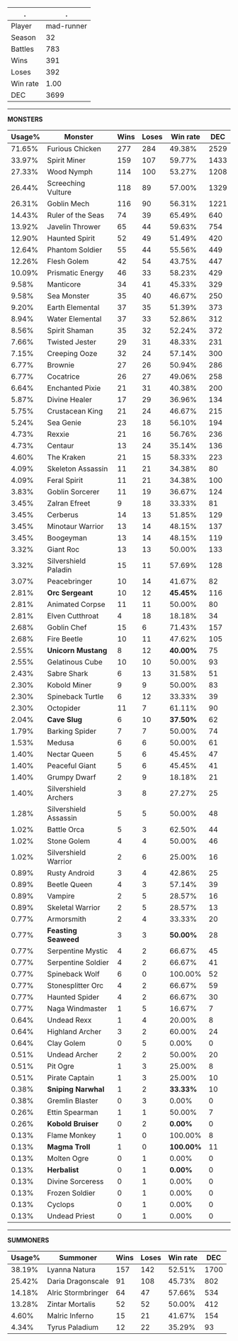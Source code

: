 .|.
|-|-
Player|mad-runner
Season|32
Battles|783
Wins|391
Loses|392
Win rate|1.00
DEC|3699

---
**MONSTERS**

Usage%|Monster|Wins|Loses|Win rate|DEC|
-|-|-|-|-|-|
71.65%|Furious Chicken|277|284|49.38%|2529|
33.97%|Spirit Miner|159|107|59.77%|1433|
27.33%|Wood Nymph|114|100|53.27%|1208|
26.44%|Screeching Vulture|118|89|57.00%|1329|
26.31%|Goblin Mech|116|90|56.31%|1221|
14.43%|Ruler of the Seas|74|39|65.49%|640|
13.92%|Javelin Thrower|65|44|59.63%|754|
12.90%|Haunted Spirit|52|49|51.49%|420|
12.64%|Phantom Soldier|55|44|55.56%|449|
12.26%|Flesh Golem|42|54|43.75%|447|
10.09%|Prismatic Energy|46|33|58.23%|429|
9.58%|Manticore|34|41|45.33%|329|
9.58%|Sea Monster|35|40|46.67%|250|
9.20%|Earth Elemental|37|35|51.39%|373|
8.94%|Water Elemental|37|33|52.86%|312|
8.56%|Spirit Shaman|35|32|52.24%|372|
7.66%|Twisted Jester|29|31|48.33%|231|
7.15%|Creeping Ooze|32|24|57.14%|300|
6.77%|Brownie|27|26|50.94%|286|
6.77%|Cocatrice|26|27|49.06%|258|
6.64%|Enchanted Pixie|21|31|40.38%|200|
5.87%|Divine Healer|17|29|36.96%|134|
5.75%|Crustacean King|21|24|46.67%|215|
5.24%|Sea Genie|23|18|56.10%|194|
4.73%|Rexxie|21|16|56.76%|236|
4.73%|Centaur|13|24|35.14%|136|
4.60%|The Kraken|21|15|58.33%|223|
4.09%|Skeleton Assassin|11|21|34.38%|80|
4.09%|Feral Spirit|11|21|34.38%|100|
3.83%|Goblin Sorcerer|11|19|36.67%|124|
3.45%|Zalran Efreet|9|18|33.33%|81|
3.45%|Cerberus|14|13|51.85%|129|
3.45%|Minotaur Warrior|13|14|48.15%|137|
3.45%|Boogeyman|13|14|48.15%|119|
3.32%|Giant Roc|13|13|50.00%|133|
3.32%|Silvershield Paladin|15|11|57.69%|128|
3.07%|Peacebringer|10|14|41.67%|82|
2.81%|**Orc Sergeant**|10|12|**45.45%**|116|
2.81%|Animated Corpse|11|11|50.00%|80|
2.81%|Elven Cutthroat|4|18|18.18%|34|
2.68%|Goblin Chef|15|6|71.43%|157|
2.68%|Fire Beetle|10|11|47.62%|105|
2.55%|**Unicorn Mustang**|8|12|**40.00%**|75|
2.55%|Gelatinous Cube|10|10|50.00%|93|
2.43%|Sabre Shark|6|13|31.58%|51|
2.30%|Kobold Miner|9|9|50.00%|83|
2.30%|Spineback Turtle|6|12|33.33%|39|
2.30%|Octopider|11|7|61.11%|90|
2.04%|**Cave Slug**|6|10|**37.50%**|62|
1.79%|Barking Spider|7|7|50.00%|74|
1.53%|Medusa|6|6|50.00%|61|
1.40%|Nectar Queen|5|6|45.45%|47|
1.40%|Peaceful Giant|5|6|45.45%|41|
1.40%|Grumpy Dwarf|2|9|18.18%|21|
1.40%|Silvershield Archers|3|8|27.27%|25|
1.28%|Silvershield Assassin|5|5|50.00%|48|
1.02%|Battle Orca|5|3|62.50%|44|
1.02%|Stone Golem|4|4|50.00%|46|
1.02%|Silvershield Warrior|2|6|25.00%|16|
0.89%|Rusty Android|3|4|42.86%|25|
0.89%|Beetle Queen|4|3|57.14%|39|
0.89%|Vampire|2|5|28.57%|16|
0.89%|Skeletal Warrior|2|5|28.57%|13|
0.77%|Armorsmith|2|4|33.33%|20|
0.77%|**Feasting Seaweed**|3|3|**50.00%**|28|
0.77%|Serpentine Mystic|4|2|66.67%|45|
0.77%|Serpentine Soldier|4|2|66.67%|41|
0.77%|Spineback Wolf|6|0|100.00%|52|
0.77%|Stonesplitter Orc|4|2|66.67%|59|
0.77%|Haunted Spider|4|2|66.67%|30|
0.77%|Naga Windmaster|1|5|16.67%|7|
0.64%|Undead Rexx|1|4|20.00%|8|
0.64%|Highland Archer|3|2|60.00%|24|
0.64%|Clay Golem|0|5|0.00%|0|
0.51%|Undead Archer|2|2|50.00%|20|
0.51%|Pit Ogre|1|3|25.00%|8|
0.51%|Pirate Captain|1|3|25.00%|10|
0.38%|**Sniping Narwhal**|1|2|**33.33%**|10|
0.38%|Gremlin Blaster|0|3|0.00%|0|
0.26%|Ettin Spearman|1|1|50.00%|7|
0.26%|**Kobold Bruiser**|0|2|**0.00%**|0|
0.13%|Flame Monkey|1|0|100.00%|8|
0.13%|**Magma Troll**|1|0|**100.00%**|11|
0.13%|Molten Ogre|0|1|0.00%|0|
0.13%|**Herbalist**|0|1|**0.00%**|0|
0.13%|Divine Sorceress|0|1|0.00%|0|
0.13%|Frozen Soldier|0|1|0.00%|0|
0.13%|Cyclops|0|1|0.00%|0|
0.13%|Undead Priest|0|1|0.00%|0|

---
**SUMMONERS**

Usage%|Summoner|Wins|Loses|Win rate|DEC|
-|-|-|-|-|-|
38.19%|Lyanna Natura|157|142|52.51%|1700|
25.42%|Daria Dragonscale|91|108|45.73%|802|
14.18%|Alric Stormbringer|64|47|57.66%|534|
13.28%|Zintar Mortalis|52|52|50.00%|412|
4.60%|Malric Inferno|15|21|41.67%|154|
4.34%|Tyrus Paladium|12|22|35.29%|93|
